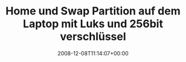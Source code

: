 ---
retweeted: false
source: <a href="http://twitter.com" rel="nofollow">Twitter Web Client</a>
entities:
  hashtags:
  - text: paranoia
    indices:
    - '74'
    - '83'
  - text: schaueblekannkommen
    indices:
    - '84'
    - '104'
  symbols: []
  user_mentions: []
  urls: []
display_text_range:
- '0'
- '104'
favorite_count: '0'
id_str: '1044866516'
truncated: false
retweet_count: '0'
id: '1044866516'
created_at: Mon Dec 08 11:14:07 +0000 2008
favorited: false
full_text: 'Home und Swap Partition auf dem Laptop mit Luks und 256bit verschlüsselt.
  #paranoia #schaueblekannkommen'
lang: de
tags:
- paranoia
- schaueblekannkommen
- pesos/twitter
date: '2008-12-08T11:14:07+00:00'
src: https://twitter.com/bascht/status/1044866516
original_url: https://twitter.com/bascht/status/1044866516
type: twitter_tweet
text: 'Home und Swap Partition auf dem Laptop mit Luks und 256bit verschlüsselt. #paranoia
  #schaueblekannkommen'
title: Home und Swap Partition auf dem Laptop mit Luks und 256bit verschlüssel

---